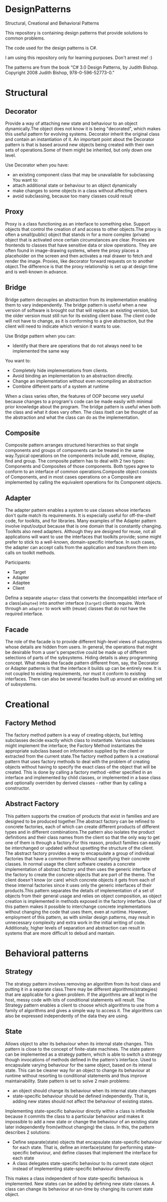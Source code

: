 # DesignPatterns
Structural, Creational and Behavioral Patterns

This repository is containing design patterns that provide solutions to common problems.

The code used for the design patterns is C#.

I am using this repository only for learning purposes. Don't arrest me! :)

The patterns are from the book “C# 3.0 Design Patterns, by Judith Bishop. Copyright 2008 Judith Bishop, 978-0-596-52773-0.”


# Structural 

## Decorator
Provide a way of attaching new state and behaviour to an object dynamically.The object does not know it is being "decorated", which makes this useful pattern for evolving systems.
Decorator inherit the original class and contain an instantiation of it.
An important point about the Decorator pattern is that is based around new objects being created with their own sets of operations.Some of them might be inherited, but only down one level.

Use Decorator when you have:
*  an existing component class that may be unavailable for subclassing You want to:
* attach additional state or behaviour to an object dynamically
* make changes to some objects in a class without affecting others
* avoid subclassing, because too many classes could result

## Proxy
Proxy is a class functioning as an interface to something else. 
Support objects that control the creation of and access to other objects.The proxy is often a small(public) object that stands in for a more complex (private) object that is activated once certain circumstances are clear.
Proxies are frontends to classes that have sensitive data or slow operations. They are often found in image-drawing systems, where the proxy places a placeholder on the screen and then activates a real drawer to fetch and render the image.
Proxies, like decorator forward requests on to another object.The difference is that the proxy relationship is set up at design time and is well-known in advance.

## Bridge
Bridge pattern decouples an abstraction from its implementation enabling them to vary independently.
The bridge pattern is useful when a new version of software is brought out that will replace an existing version, but the older version must still run for its existing client base. The client code will not have to change, as it is conforming to a give abstraction, but the client will need to indicate which version it wants to use.

Use Bridge pattern when you can:
* Identify that there are operations that do not always need to be implemented the same way

You want to:
* Completely hide implementations from clients.
* Avoid binding an implementation to an abstraction directly.
* Change an implementation without even recompiling an abstraction
* Combine different parts of a system at runtime

When a class varies often, the features of OOP become very useful because changes to a program's code can be made easily with minimal prior knowledge about the program.
The bridge pattern is useful when both the class and what it does vary often.
The class itselt can be thought of as the abstraction and what the class can do
as the implementation.

## Composite

Composite pattern arranges structured hierarchies so that single components and groups of components can be treated in the same way.Typical operations
on the components include add, remove, display, find and group.
The composite pattern has to deal with 2 two types: Components and Composites
of those components. Both types agree to conform to an interface of common
operations.Composite object consists of Components, and in most cases operations on a Composite are implemented by calling the equivalent operations for its Component objects.


## Adapter
The adapter pattern enables a system to use classes whose interfaces don't quite match its requirements.
It is especially useful for off-the-shelf code, for toolkits, and for libraries. Many examples of the Adapter pattern involve input/output
because that is one domain that is constantly changing.
Toolkits also need adapters. Although they are designed for reuse, not all applications will want to use the interfaces that toolkits provide;
some might prefer to stick to a well-known, domain-specific interface. In such cases, the adapter can accept calls from the application
and transform them into calls on toolkit methods.

Participants:
* Target
* Adapter
* Adaptee
* Client

Defina a separate ```adapter``` class that converts the
(incompatible) interface of a class(```adaptee```) into another
interface (```target```) clients require.
Work through an ```adapter``` to work with (reuse) classes
that do not have the required interface.


## Facade
The role of the facade is to provide different high-level views of subsystems whose
details are hidden from users. In general, the operations that might be desirable
from a user's perspective could be made up of different selections of parts of the sybsystems.
Hiding details is akey programming concept. What makes the facade pattern different from, say,
the Decorator or Adapter patterns is that the interface it builds up can be entirely new.
It is not coupled to existing requirements, nor must it conform to existing interfaces.
There can also be several facades built up around an existing set of subsystems.


# Creational

## Factory Method
The factory method pattern is a way of creating objects, but letting subclasses decide 
exactly which class to instantiate. Various subclasses might implement the interface;
the Factory Method instantiates the appropriate subclass based on information supplied
by the client or extracted from the current state.The factory method pattern is a creational
pattern that uses factory methods to deal with the problem of creating objects without having
to specify the exact class of the object that will be created. This is done by calling a factory
method -either specified in an interface and implemented by child classes, or implemented in a base
class and optionally overriden by derived classes - rather than by calling a constructor.

## Abstract Factory
This pattern supports the creation of products that exist in families and are designed to be
produced together.The abstract factory can be refined to concrete factories, each of which can
create different products of different types and in different combinations.The pattern also isolates
the product definitions and their class names from the client so that the only way to get one of them is through a factory.For this reason, product families can easily be interchanged or updated without upsetting the structure of the client.
The abstract factory provides a way to encapsulate a group of individual factories that have a common theme without specifying their concrete classes. In normal usage the client software creates a concrete implementation of abstract factory and then uses the generic interface of the factory to create the concrete objects that are part of the theme.
The client doesn't know (or care) which concrete objects it gets from each of these internal factories since it uses only the
generic interfaces of their products.This pattern separates the details of implementation of a set of objects from their general
usage and relies on object composition, as object creation is implemented in methods exposed in the factory interface.
Use of this pattern makes it possible to interchange concrete implementations without changing the code that uses them,
even at runtime. However, employment of this pattern, as with similar design patterns, may result in unnecessary complexity 
and extra work in the initial writing of code. Additionaly, higher levels of separation and abstraction can result in systems that are more difficult to debud and mantain.

# Behavioral patterns

## Strategy
The strategy pattern involves removing an algorithm from its host
class and putting it in a separate class.There may be different algorithms(strategies)
that are applicable for a given problem.
If the algorithms are all kept in the host, messy code with
lots of conditional statements will result.
The Strategy pattern enables a client to choose which algorithms to use from a family of algorithms and gives a simple
way to access it. The algorithms can also be expressed
independently of the data they are using.


## State

Allows object to alter its behaviour when its internal state changes. This pattern is close to the concept of finite-state
machines. 
The state patern can be implemented as a strategy pattern, which is able to switch a strategy though invocations of methods
defined in the pattern's interface.
Used to encapsulate varying behaviour for the same object, based on its intenal state. This can be cleaner way for an object to change
its behaviour at runtime without resorting to conditional statements and thus improve maintainability.
State pattern is set to solve 2 main problems:
* an object should change its behaviour when its internal state changes
* state-specific behaviour should be defined independently. 
That is, adding new states should not affect the behaviour of existing states.

Implementing state-specific bahaviour directly within a class is inflexible because
it commits the class to a particular behaviour and makes it impossible to add a new state or change the behaviour of an existing 
state later independently from(without changing) the class. In this, the pattern describes 2 solutions:
* Define separate(state) objects that encapsulate state-specific behaviour for each state. That is,
define an interface(state) for performing state-specific behaviour, and define classes that implement the interface for each state
* A class delegates state-specific behaviour to its current state object instead of implementing state-specific behaviour directly.

This makes a class independent of how state-specific behavious is implemented.
New states can be added by defining new state classes. A class can change its behaviour at run-time by changing its current
state object.
